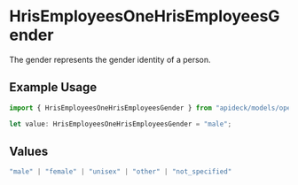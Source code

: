 # HrisEmployeesOneHrisEmployeesGender

The gender represents the gender identity of a person.

## Example Usage

```typescript
import { HrisEmployeesOneHrisEmployeesGender } from "apideck/models/operations";

let value: HrisEmployeesOneHrisEmployeesGender = "male";
```

## Values

```typescript
"male" | "female" | "unisex" | "other" | "not_specified"
```